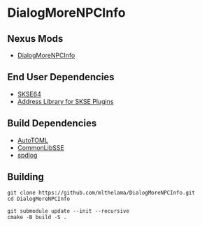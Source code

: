 # DialogMoreNPCInfo

## Nexus Mods
* [DialogMoreNPCInfo](https://www.nexusmods.com/skyrimspecialedition/mods/?)

## End User Dependencies
* [SKSE64](https://skse.silverlock.org/)
* [Address Library for SKSE Plugins](https://www.nexusmods.com/skyrimspecialedition/mods/32444)

## Build Dependencies
* [AutoTOML](https://github.com/Ryan-rsm-McKenzie/AutoTOML)
* [CommonLibSSE](https://github.com/Ryan-rsm-McKenzie/CommonLibSSE)
* [spdlog](https://github.com/gabime/spdlog)


## Building
```
git clone https://github.com/mlthelama/DialogMoreNPCInfo.git
cd DialogMoreNPCInfo

git submodule update --init --recursive
cmake -B build -S .
```